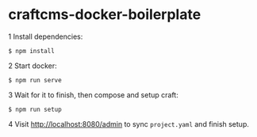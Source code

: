 # craftcms-docker-boilerplate

1 Install dependencies:

`$ npm install`

2 Start docker:

`$ npm run serve`

3 Wait for it to finish, then compose and setup craft:

`$ npm run setup`

4 Visit [http://localhost:8080/admin](http://localhost:8080/admin) to sync `project.yaml` and finish setup.
